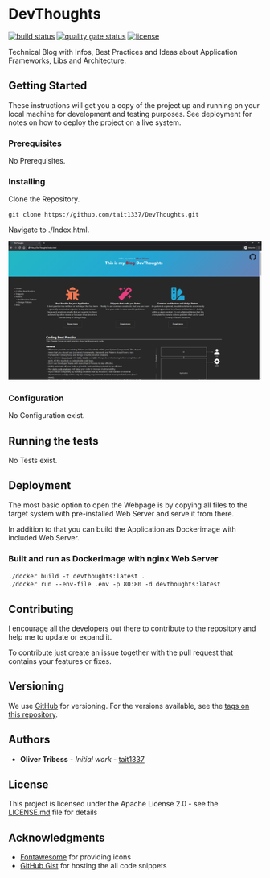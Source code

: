 # DevThoughts
[![build status](https://github.com/Tait1337/DevThoughts/workflows/build/badge.svg)](https://github.com/Tait1337/DevThoughts/actions)
[![quality gate status](https://sonarcloud.io/api/project_badges/measure?project=Tait1337_DevThoughts&metric=alert_status)](https://sonarcloud.io/dashboard?id=Tait1337_DevThoughts)
[![license](https://img.shields.io/github/license/Tait1337/DevThoughts)](LICENSE)

Technical Blog with Infos, Best Practices and Ideas about Application Frameworks, Libs and Architecture.

## Getting Started

These instructions will get you a copy of the project up and running on your local machine for development and testing purposes. See deployment for notes on how to deploy the project on a live system.

### Prerequisites

No Prerequisites.

### Installing

Clone the Repository.
```
git clone https://github.com/tait1337/DevThoughts.git
```

Navigate to ./Index.html.

![Main Page](screenshot_index.png)

### Configuration

No Configuration exist.

## Running the tests

No Tests exist.

## Deployment

The most basic option to open the Webpage is by copying all files to the target system with pre-installed Web Server and serve it from there.

In addition to that you can build the Application as Dockerimage with included Web Server.

### Built and run as Dockerimage with nginx Web Server

```
./docker build -t devthoughts:latest .
./docker run --env-file .env -p 80:80 -d devthoughts:latest
```

## Contributing

I encourage all the developers out there to contribute to the repository and help me to update or expand it.

To contribute just create an issue together with the pull request that contains your features or fixes.

## Versioning

We use [GitHub](https://github.com) for versioning. For the versions available, see the [tags on this repository](https://github.com/tait1337/DevThoughts/tags). 

## Authors

* **Oliver Tribess** - *Initial work* - [tait1337](https://github.com/tait1337)

## License

This project is licensed under the Apache License 2.0 - see the [LICENSE.md](LICENSE) file for details

## Acknowledgments

* [Fontawesome](https://fontawesome.com) for providing icons
* [GitHub Gist](https://gist.github.com) for hosting the all code snippets